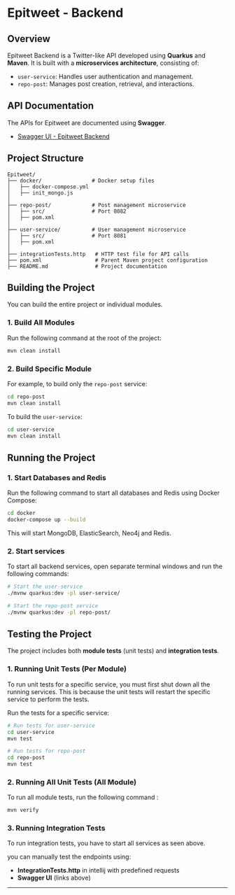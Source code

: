 # Epitweet - Backend

## Overview
Epitweet Backend is a Twitter-like API developed using **Quarkus** and **Maven**. It is built with a **microservices architecture**, consisting of:
- `user-service`: Handles user authentication and management.
- `repo-post`: Manages post creation, retrieval, and interactions.

## API Documentation
The APIs for Epitweet are documented using **Swagger**.
- [Swagger UI - Epitweet Backend](https://app.swaggerhub.com/apis/LESECHERWANN/Epitweet/1.0.0#/)


## Project Structure
```
Epitweet/
├── docker/                # Docker setup files
│   ├── docker-compose.yml
│   ├── init_mongo.js
│
├── repo-post/             # Post management microservice
│   ├── src/               # Port 8082
│   ├── pom.xml
│
├── user-service/          # User management microservice
│   ├── src/               # Port 8081
│   ├── pom.xml 
│
├── integrationTests.http   # HTTP test file for API calls
├── pom.xml                 # Parent Maven project configuration
├── README.md               # Project documentation
```

## Building the Project
You can build the entire project or individual modules.

### 1. Build All Modules
Run the following command at the root of the project:
```sh
mvn clean install
```

### 2. Build Specific Module
For example, to build only the `repo-post` service:
```sh
cd repo-post
mvn clean install
```
To build the `user-service`:
```sh
cd user-service
mvn clean install
```

## Running the Project

### 1. Start Databases and Redis
Run the following command to start all databases and Redis using Docker Compose:
```sh
cd docker
docker-compose up --build
```
This will start MongoDB, ElasticSearch, Neo4j and Redis.

### 2. Start services
To start all backend services, open separate terminal windows and run the following commands:
```sh
# Start the user-service
./mvnw quarkus:dev -pl user-service/

# Start the repo-post service
./mvnw quarkus:dev -pl repo-post/
```

## Testing the Project
The project includes both **module tests** (unit tests) and **integration tests**.

### 1. Running Unit Tests (Per Module)
To run unit tests for a specific service, you must first shut down all the running services. This is because the unit tests will restart the specific service to perform the tests.

Run the tests for a specific service:
```sh
# Run tests for user-service
cd user-service
mvn test
```
```sh
# Run tests for repo-post
cd repo-post
mvn test
```

### 2. Running All Unit Tests (All Module)
To run all module tests, run the following command  :

```sh
mvn verify
```

### 3. Running Integration Tests
To run integration tests, you have to start all services as seen above.

you can manually test the endpoints using:
- **IntegrationTests.http** in intellij with predefined requests
- **Swagger UI** (links above)

---